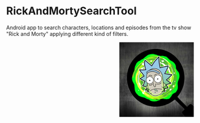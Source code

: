 # RickAndMortySearchTool

Android app to search characters, locations and episodes from the tv show "Rick and Morty" applying different kind of filters.

<p align="center">
    <img style="float:right;" src="https://github.com/ariel10aguero/RickAndMortySearchTool/blob/main/screenshots/rickandmorty_icon.png?raw=true" width="200 height="200" alt="Brook"/>
</p>

